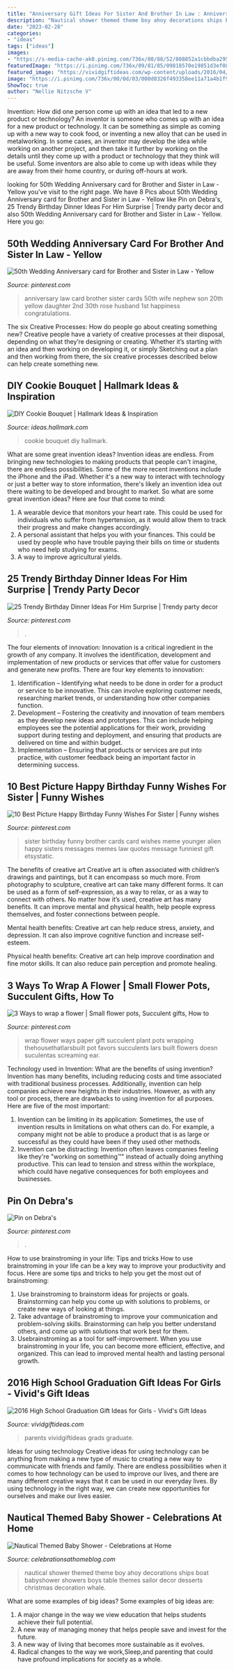 ```yaml
---
title: "Anniversary Gift Ideas For Sister And Brother In Law : Anniversary Law Card Brother Sister Cards 50th Wife Nephew Son 20th Yellow Daughter 2nd 30th Rose Husband 1st Happiness Congratulations"
description: "Nautical shower themed theme boy ahoy decorations ships boat babyshower showers boys table themes sailor decor desserts christmas decoration whale"
date: "2023-02-28"
categories:
- "ideas"
tags: ["ideas"]
images:
- "https://s-media-cache-ak0.pinimg.com/736x/80/88/52/808852a1cbbdba2956e9ba937dcc5544.jpg"
featuredImage: "https://i.pinimg.com/736x/09/81/85/09818570e19851d3ef0830ea7ccd7b3b.jpg"
featured_image: "https://vividgiftideas.com/wp-content/uploads/2016/04/girls2.jpg"
image: "https://i.pinimg.com/736x/00/0d/03/000d0326f493358ee11a71a4b1f9abbd--birthday-cards-for-sister-card-birthday.jpg"
ShowToc: true
author: "Nellie Nitzsche V"
---
```



Invention: How did one person come up with an idea that led to a new product or technology?
An inventor is someone who comes up with an idea for a new product or technology. It can be something as simple as coming up with a new way to cook food, or inventing a new alloy that can be used in metalworking. In some cases, an inventor may develop the idea while working on another project, and then take it further by working on the details until they come up with a product or technology that they think will be useful. Some inventors are also able to come up with ideas while they are away from their home country, or during off-hours at work.

	

		
looking for 50th Wedding Anniversary card for Brother and Sister in Law - Yellow you've visit to the right page. We have 8 Pics about 50th Wedding Anniversary card for Brother and Sister in Law - Yellow like Pin on Debra&#039;s, 25 Trendy Birthday Dinner Ideas For Him Surprise | Trendy party decor and also 50th Wedding Anniversary card for Brother and Sister in Law - Yellow. Here you go:
		
    
## 50th Wedding Anniversary Card For Brother And Sister In Law - Yellow

<img loading=lazy src="https://s-media-cache-ak0.pinimg.com/736x/80/88/52/808852a1cbbdba2956e9ba937dcc5544.jpg" onerror="this.onerror=null;this.src='https://tse3.mm.bing.net/th?id=OIP.H7ACobpxruycFhrFWJDcugHaFj&amp;pid=15.1';" alt="50th Wedding Anniversary card for Brother and Sister in Law - Yellow">

_Source: pinterest.com_

>anniversary law card brother sister cards 50th wife nephew son 20th yellow daughter 2nd 30th rose husband 1st happiness congratulations. 

	

The six Creative Processes: How do people go about creating something new?
Creative people have a variety of creative processes at their disposal, depending on what they’re designing or creating. Whether it’s starting with an idea and then working on developing it, or simply Sketching out a plan and then working from there, the six creative processes described below can help create something new.

    
## DIY Cookie Bouquet | Hallmark Ideas &amp; Inspiration

<img loading=lazy src="http://ideas.hallmark.com/wp-content/uploads/2016/10/DIY-Cookie-Bouquet-600.jpg" onerror="this.onerror=null;this.src='https://tse2.mm.bing.net/th?id=OIP.iG0wJ3312esxsavHlxu5qAHaHa&amp;pid=15.1';" alt="DIY Cookie Bouquet | Hallmark Ideas &amp; Inspiration">

_Source: ideas.hallmark.com_

>cookie bouquet diy hallmark. 

	

What are some great invention ideas?
Invention ideas are endless. From bringing new technologies to making products that people can't imagine, there are endless possibilities. Some of the more recent inventions include the iPhone and the iPad. Whether it's a new way to interact with technology or just a better way to store information, there's likely an invention idea out there waiting to be developed and brought to market. So what are some great invention ideas? Here are four that come to mind: 
1) A wearable device that monitors your heart rate. This could be used for individuals who suffer from hypertension, as it would allow them to track their progress and make changes accordingly. 
2) A personal assistant that helps you with your finances. This could be used by people who have trouble paying their bills on time or students who need help studying for exams. 
3) A way to improve agricultural yields.

    
## 25 Trendy Birthday Dinner Ideas For Him Surprise | Trendy Party Decor

<img loading=lazy src="https://i.pinimg.com/736x/32/36/e1/3236e13dd59a9dcbbee72700190bcb6c.jpg" onerror="this.onerror=null;this.src='https://tse4.mm.bing.net/th?id=OIP.U9-vYmhPIM2DIrE_p7EZRwAAAA&amp;pid=15.1';" alt="25 Trendy Birthday Dinner Ideas For Him Surprise | Trendy party decor">

_Source: pinterest.com_

>. 

	

The four elements of innovation:
Innovation is a critical ingredient in the growth of any company. It involves the identification, development and implementation of new products or services that offer value for customers and generate new profits.
There are four key elements to innovation:
1) Identification – Identifying what needs to be done in order for a product or service to be innovative. This can involve exploring customer needs, researching market trends, or understanding how other companies function.
2) Development – Fostering the creativity and innovation of team members as they develop new ideas and prototypes. This can include helping employees see the potential applications for their work, providing support during testing and deployment, and ensuring that products are delivered on time and within budget. 
3) Implementation – Ensuring that products or services are put into practice, with customer feedback being an important factor in determining success.

    
## 10 Best Picture Happy Birthday Funny Wishes For Sister | Funny Wishes

<img loading=lazy src="https://i.pinimg.com/736x/00/0d/03/000d0326f493358ee11a71a4b1f9abbd--birthday-cards-for-sister-card-birthday.jpg" onerror="this.onerror=null;this.src='https://tse4.mm.bing.net/th?id=OIP.aundewwPM5r-wMlgI_Ci6gHaHa&amp;pid=15.1';" alt="10 Best Picture Happy Birthday Funny Wishes For Sister | Funny wishes">

_Source: pinterest.com_

>sister birthday funny brother cards card wishes meme younger alien happy sisters messages memes law quotes message funniest gift etsystatic. 

	

The benefits of creative art
Creative art is often associated with children’s drawings and paintings, but it can encompass so much more. From photography to sculpture, creative art can take many different forms. It can be used as a form of self-expression, as a way to relax, or as a way to connect with others.
No matter how it’s used, creative art has many benefits. It can improve mental and physical health, help people express themselves, and foster connections between people.

Mental health benefits: Creative art can help reduce stress, anxiety, and depression. It can also improve cognitive function and increase self-esteem.

Physical health benefits: Creative art can help improve coordination and fine motor skills. It can also reduce pain perception and promote healing.

    
## 3 Ways To Wrap A Flower | Small Flower Pots, Succulent Gifts, How To

<img loading=lazy src="https://i.pinimg.com/736x/c1/b1/d1/c1b1d1db99dff6dacf36bf62f582439e--plant-sale-how-to-wrap.jpg" onerror="this.onerror=null;this.src='https://tse3.mm.bing.net/th?id=OIP.U43zYyl_JxLkw9v1p9xdIQEsEp&amp;pid=15.1';" alt="3 Ways to wrap a flower | Small flower pots, Succulent gifts, How to">

_Source: pinterest.com_

>wrap flower ways paper gift succulent plant pots wrapping thehousethatlarsbuilt pot favors succulents lars built flowers doesn suculentas screaming ear. 

	

Technology used in Invention: What are the benefits of using invention?
Invention has many benefits, including reducing costs and time associated with traditional business processes. Additionally, invention can help companies achieve new heights in their industries. However, as with any tool or process, there are drawbacks to using invention for all purposes. Here are five of the most important: 
1) Invention can be limiting in its application: Sometimes, the use of invention results in limitations on what others can do. For example, a company might not be able to produce a product that is as large or successful as they could have been if they used other methods. 
2) Invention can be distracting: Invention often leaves companies feeling like they're "working on something™" instead of actually doing anything productive. This can lead to tension and stress within the workplace, which could have negative consequences for both employees and businesses.

    
## Pin On Debra&#039;s

<img loading=lazy src="https://i.pinimg.com/736x/09/81/85/09818570e19851d3ef0830ea7ccd7b3b.jpg" onerror="this.onerror=null;this.src='https://tse4.mm.bing.net/th?id=OIP.fF5B_SgOutptRCWaNLnCtAHaJ3&amp;pid=15.1';" alt="Pin on Debra&#039;s">

_Source: pinterest.com_

>. 

	

How to use brainstroming in your life: Tips and tricks
How to use brainstroming in your life can be a key way to improve your productivity and focus. Here are some tips and tricks to help you get the most out of brainstroming: 
1) Use brainstroming to brainstorm ideas for projects or goals. Brainstorming can help you come up with solutions to problems, or create new ways of looking at things. 
2) Take advantage of brainstroming to improve your communication and problem-solving skills. Brainstorming can help you better understand others, and come up with solutions that work best for them. 
3) Usebrainstroming as a tool for self-improvement. When you use brainstroming in your life, you can become more efficient, effective, and organized. This can lead to improved mental health and lasting personal growth.

    
## 2016 High School Graduation Gift Ideas For Girls - Vivid&#039;s Gift Ideas

<img loading=lazy src="https://vividgiftideas.com/wp-content/uploads/2016/04/girls2.jpg" onerror="this.onerror=null;this.src='https://tse3.mm.bing.net/th?id=OIP.LQVb8vRMxHkmb2anliBT2AHaLC&amp;pid=15.1';" alt="2016 High School Graduation Gift Ideas for Girls - Vivid&#039;s Gift Ideas">

_Source: vividgiftideas.com_

>parents vividgiftideas grads graduate. 

	

Ideas for using technology
Creative ideas for using technology can be anything from making a new type of music to creating a new way to communicate with friends and family. There are endless possibilities when it comes to how technology can be used to improve our lives, and there are many different creative ways that it can be used in our everyday lives. By using technology in the right way, we can create new opportunities for ourselves and make our lives easier.

    
## Nautical Themed Baby Shower - Celebrations At Home

<img loading=lazy src="https://celebrationsathomeblog.com/wp-content/uploads/2012/01/110.jpg" onerror="this.onerror=null;this.src='https://tse1.mm.bing.net/th?id=OIP.oybQMEJMJ2GD3BkQafqtqQHaFa&amp;pid=15.1';" alt="Nautical Themed Baby Shower - Celebrations at Home">

_Source: celebrationsathomeblog.com_

>nautical shower themed theme boy ahoy decorations ships boat babyshower showers boys table themes sailor decor desserts christmas decoration whale. 

	

What are some examples of big ideas?
Some examples of big ideas are: 
1. A major change in the way we view education that helps students achieve their full potential. 
2. A new way of managing money that helps people save and invest for the future. 
3. A new way of living that becomes more sustainable as it evolves. 
4. Radical changes to the way we work,Sleep,and parenting that could have profound implications for society as a whole.

